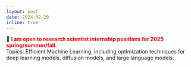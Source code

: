 ```yaml
---
layout: post
date: 2024-02-20
inline: true
---
```

:briefcase: **<span style="color:red">I am open to research scientist internship positions for 2025 spring/summer/fall.</span>** <br/>
Topics: Efficient Machine Learning, including optimization techniques for deep learning models, diffusion models, and large language models.
